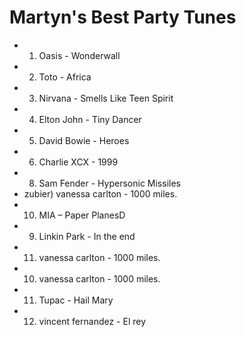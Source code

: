 Martyn's Best Party Tunes
=========================

* 1) Oasis - Wonderwall
* 2) Toto - Africa
* 3) Nirvana - Smells Like Teen Spirit
* 4) Elton John - Tiny Dancer
* 5) David Bowie - Heroes
* 6) Charlie XCX - 1999
* 8) Sam Fender - Hypersonic Missiles
* zubier) vanessa carlton - 1000 miles.
* 10) MIA – Paper PlanesD
* 9) Linkin Park - In the end
* 11) vanessa carlton - 1000 miles.
* 10) vanessa carlton - 1000 miles.
* 11) Tupac - Hail Mary
* 12) vincent fernandez - El rey

